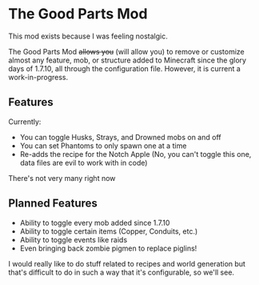 # The Good Parts Mod

This mod exists because I was feeling nostalgic.

The Good Parts Mod ~~allows you~~ (will allow you) to remove or customize almost any feature, mob, or structure added to Minecraft
 since the glory days of 1.7.10, all through the configuration file. However, it is current a work-in-progress.

## Features

Currently:
* You can toggle Husks, Strays, and Drowned mobs on and off
* You can set Phantoms to only spawn one at a time
* Re-adds the recipe for the Notch Apple (No, you can't toggle this one, data files are evil to work with in code)

There's not very many right now

## Planned Features

* Ability to toggle every mob added since 1.7.10
* Ability to toggle certain items (Copper, Conduits, etc.)
* Ability to toggle events like raids
* Even bringing back zombie pigmen to replace piglins!

I would really like to do stuff related to recipes and world generation but that's difficult to do in such a way that it's configurable, so we'll see.